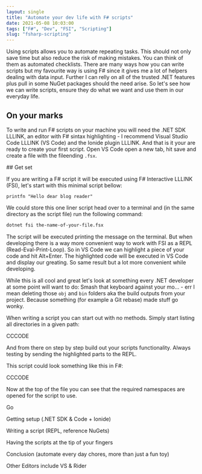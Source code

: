 ```yaml
---
layout: single
title: "Automate your dev life with F# scripts"
date: 2021-05-08 10:03:00
tags: ["F#", "Dev", "FSI", "Scripting"]
slug: "fsharp-scripting"
---
```




Using scripts allows you to automate repeating tasks. This should not only save time but also reduce the risk of making mistakes. You can think of them as automated checklists. There are many ways how you can write scripts but my favourite way is using F# since it gives me a lot of helpers dealing with data input. Further I can relly on all of the trusted .NET features plus pull in some NuGet packages should the need arise. So let's see how we can write scripts, ensure they do what we want and use them in our everyday life.

## On your marks

To write and run F# scripts on your machine you will need the .NET SDK LLLINK, an editor with F# sintax highlighting - I recommend Visual Studio Code LLLINK (VS Code) and the Ionide plugin LLLINK. And that is it your are ready to create your first script. Open VS Code open a new tab, hit save and create a file with the fileending `.fsx`. 

## Get set

If you are writing a F# script it will be executed using F# Interactive LLLINK (FSI), let's start with this minimal script bellow:

```F#
printfn "Hello dear blog reader"
```

We could store this one liner script head over to a terminal and (in the same directory as the script file) run the following command:

```bash
dotnet fsi the-name-of-your-file.fsx
```

The script will be executed printing the message on the terminal. But when developing there is a way more convenient way to work with FSI as a REPL (Read-Eval-Print-Loop). So in VS Code we can highlight a piece of your code and hit Alt+Enter. The highlighted code will be executed in VS Code and display our greating. So same result but a lot more convenient while developing. 

While this is all cool and great let's look at something every .NET developer at some point will want to do: Smash that keyboard against your mo... - err I mean deleting those `obj` and `bin` folders aka the build outputs from your project. Because something (for example a Git rebase) made stuff go wonky.

When writing a script you can start out with no methods. Simply start listing all directories in a given path:

CCCODE

And from there on step by step build out your scripts functionality. Always testing by sending the highlighted parts to the REPL.

This script could look something like this in F#:

CCCODE

Now at the top of the file you can see that the required namespaces are opened for the script to use.

Go





Getting setup (.NET SDK & Code + Ionide)

Writing a script (REPL, reference NuGets)

Having the scripts at the tip of your fingers

Conclusion (automate every day chores, more than just a fun toy)

Other Editors include VS & Rider